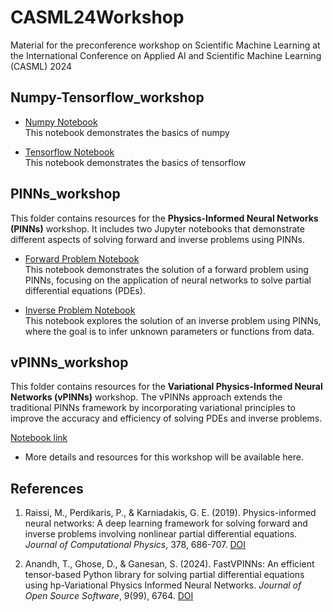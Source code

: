 # CASML24Workshop
Material for the preconference workshop on Scientific Machine Learning at the International Conference on Applied AI and Scientific Machine Learning (CASML) 2024

## Numpy-Tensorflow_workshop

- [Numpy Notebook](Numpy_tensorflow_workshop/Numpy.ipynb)  
  This notebook demonstrates the basics of numpy
  
- [Tensorflow Notebook](Numpy_tensorflow_workshop/Tensorflow.ipynb)  
  This notebook demonstrates the basics of tensorflow

## PINNs_workshop

This folder contains resources for the **Physics-Informed Neural Networks (PINNs)** workshop. It includes two Jupyter notebooks that demonstrate different aspects of solving forward and inverse problems using PINNs.

- [Forward Problem Notebook](PINNs_workshop/forward_problem.ipynb)  
  This notebook demonstrates the solution of a forward problem using PINNs, focusing on the application of neural networks to solve partial differential equations (PDEs).
  
- [Inverse Problem Notebook](PINNs_workshop/inverse_problem.ipynb)  
  This notebook explores the solution of an inverse problem using PINNs, where the goal is to infer unknown parameters or functions from data.

## vPINNs_workshop

This folder contains resources for the **Variational Physics-Informed Neural Networks (vPINNs)** workshop. The vPINNs approach extends the traditional PINNs framework by incorporating variational principles to improve the accuracy and efficiency of solving PDEs and inverse problems.

[Notebook link](https://notebooks.gesis.org/binder/jupyter/user/airex-lab-casml24workshop-s35fmq2i/lab)

- More details and resources for this workshop will be available here.

## References

1. Raissi, M., Perdikaris, P., & Karniadakis, G. E. (2019). Physics-informed neural networks: A deep learning framework for solving forward and inverse problems involving nonlinear partial differential equations. *Journal of Computational Physics*, 378, 686-707. [DOI](https://www.sciencedirect.com/science/article/pii/S0021999118307125)

2. Anandh, T., Ghose, D., & Ganesan, S. (2024). FastVPINNs: An efficient tensor-based Python library for solving partial differential equations using hp-Variational Physics Informed Neural Networks. *Journal of Open Source Software*, 9(99), 6764. [DOI](https://joss.theoj.org/papers/10.21105/joss.06764.pdf)

